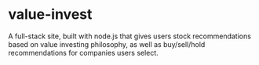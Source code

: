 # value-invest
A full-stack site, built with node.js that gives users stock recommendations based on value investing philosophy, as well as buy/sell/hold recommendations for companies users select.
